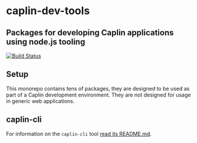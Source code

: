 # caplin-dev-tools
## Packages for developing Caplin applications using node.js tooling

[![Build Status](https://api.travis-ci.org/caplin/caplin-dev-tools.svg)](https://api.travis-ci.org/caplin/caplin-cli)

## Setup

This monorepo contains tens of packages, they are designed to be used as part of
a Caplin development environment. They are not designed for usage in generic web
applications.

## caplin-cli

For information on the `caplin-cli` tool [read its README.md](https://github.com/caplin/caplin-dev-tools/blob/master/cli/README.md).
